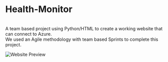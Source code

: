 # Health-Monitor
<br />A team based project using Python/HTML to create a working website that can connect to Azure.<br />
We used an Agile methodology with team based Sprints to complete this project.

![Website Preview](https://user-images.githubusercontent.com/49846698/178424832-2270942c-30d2-4f9c-b2c4-daf41832a605.png)
